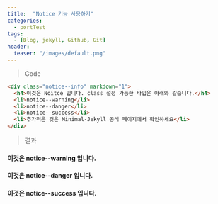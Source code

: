 ```yaml
---
title:  "Notice 기능 사용하기"
categories:
  - portTest
tags:
  - [Blog, jekyll, Github, Git]
header:
  teaser: "/images/default.png"
---
```


> Code

```html
<div class="notice--info" markdown="1">
  <h4>이것은 Noitce 입니다. class 설정 가능한 타입은 아래와 같습니다.</h4>
  <li>notice--warning</li>
  <li>notice--danger</li>
  <li>notice--success</li>
  <li>추가적은 것은 Minimal-Jekyll 공식 페이지에서 확인하세요</li>
</div>
```

> 결과
<div class="notice--warning" markdown="1">
  <h4>이것은 notice--warning 입니다.</h4>
</div>

<div class="notice--danger" markdown="1">
  <h4>이것은 notice--danger 입니다.</h4>
</div>

<div class="notice--success" markdown="1">
  <h4>이것은 notice--success 입니다.</h4>
</div>

